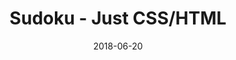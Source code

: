 ---
title: 'Sudoku - Just CSS/HTML'
description: 'Complete a sudoku puzzle without Javascript or server-side interaction.'
gametype: 'easy'
gameid: 25
date: 2018-06-20
tags: []
draft: false
type: 'games'
num19: [{'idx':1,'arr1':[1,2,3,4,5,6,7,8,9],'arr2':[1,2,3,4,5,6,7,8,9]},{'idx':2,'arr1':[1,2,3,4,5,6,7,8,9],'arr2':[1,2,3,4,5,6,7,8,9]},{'idx':3,'arr1':[1,2,3,4,5,6,7,8,9],'arr2':[1,2,3,4,5,6,7,8,9]},{'idx':4,'arr1':[1,2,3,4,5,6,7,8,9],'arr2':[1,2,3,4,5,6,7,8,9]},{'idx':5,'arr1':[1,2,3,4,5,6,7,8,9],'arr2':[1,2,3,4,5,6,7,8,9]},{'idx':6,'arr1':[1,2,3,4,5,6,7,8,9],'arr2':[1,2,3,4,5,6,7,8,9]},{'idx':7,'arr1':[1,2,3,4,5,6,7,8,9],'arr2':[1,2,3,4,5,6,7,8,9]},{'idx':8,'arr1':[1,2,3,4,5,6,7,8,9],'arr2':[1,2,3,4,5,6,7,8,9]},{'idx':9,'arr1':[1,2,3,4,5,6,7,8,9],'arr2':[1,2,3,4,5,6,7,8,9]}]
puzzle: [[0, 0, 0, 1, 0, 7, 0, 0, 0], [0, 0, 8, 0, 6, 0, 7, 0, 0], [0, 0, 6, 0, 4, 0, 5, 0, 0], [0, 0, 9, 0, 2, 0, 1, 0, 0], [4, 0, 0, 0, 3, 0, 0, 0, 7], [0, 7, 3, 9, 8, 6, 4, 5, 0], [0, 8, 0, 0, 0, 0, 0, 2, 0], [0, 0, 0, 4, 0, 8, 0, 0, 0], [0, 9, 0, 0, 0, 0, 0, 4, 0]]
layout: 'sudokucssstatic'
---